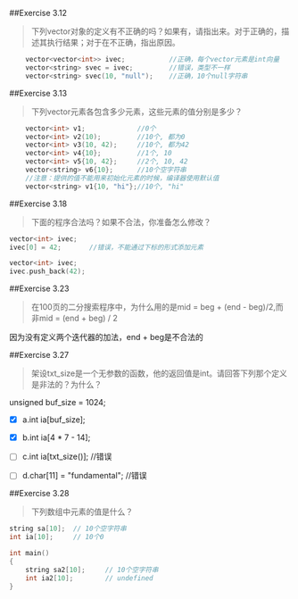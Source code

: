 
##Exercise 3.12
> 下列vector对象的定义有不正确的吗？如果有，请指出来。对于正确的，描述其执行结果；对于在不正确，指出原因。
```cpp 
    vector<vector<int>> ivec;           //正确，每个vector元素是int向量
    vector<string> svec = ivec;         //错误，类型不一样
    vector<string> svec(10, "null");    //正确，10个null字符串
```

##Exercise 3.13
>下列vector元素各包含多少元素，这些元素的值分别是多少？

```cpp
    vector<int> v1;             //0个
    vector<int> v2(10);         //10个, 都为0
    vector<int> v3(10, 42);     //10个, 都为42
    vector<int> v4{10};         //1个, 10
    vector<int> v5{10, 42};     //2个, 10, 42
    vector<string> v6{10};      //10个空字符串 
    //注意：提供的值不能用来初始化元素的时候，编译器使用默认值
    vector<string> v1{10, "hi"};//10个, "hi"
```

##Exercise 3.18
>下面的程序合法吗？如果不合法，你准备怎么修改？
```cpp
vector<int> ivec;
ivec[0] = 42;       //错误，不能通过下标的形式添加元素
```
```cpp
vector<int> ivec;
ivec.push_back(42);       
```

##Exercise 3.23
>在100页的二分搜索程序中，为什么用的是mid = beg + (end - beg)/2,而非mid = (end + beg) / 2

因为没有定义两个迭代器的加法，end + beg是不合法的


##Exercise 3.27
>架设txt_size是一个无参数的函数，他的返回值是int。请回答下列那个定义是非法的？为什么？

unsigned buf_size = 1024;

- [x] a.int ia[buf_size];
- [X] b.int ia[4 * 7 - 14];
- [ ] c.int ia[txt_size()];         //错误
- [ ] d.char[11] = "fundamental";   //错误


##Exercise 3.28
>下列数组中元素的值是什么？

```cpp
string sa[10];  // 10个空字符串
int ia[10];     // 10个0

int main()
{
    string sa2[10];     // 10个空字符串
    int ia2[10];        // undefined
}
```
